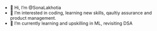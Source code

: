 - 👋 Hi, I’m @SonaLakhotia
- 👀 I’m interested in coding, learning new skills, qaultiy assurance and product management.
- 🌱 I’m currently learning and upskilling in ML, revisiting DSA

<!---
SonaLakhotia/SonaLakhotia is a ✨ special ✨ repository because its `README.md` (this file) appears on your GitHub profile.
You can click the Preview link to take a look at your changes.
--->
